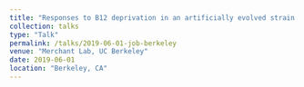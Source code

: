 ```yaml
---
title: "Responses to B12 deprivation in an artificially evolved strain of Chlamydomonas. (Postdoctoral Job Talk) "
collection: talks
type: "Talk"
permalink: /talks/2019-06-01-job-berkeley
venue: "Merchant Lab, UC Berkeley"
date: 2019-06-01
location: "Berkeley, CA"
---
```


